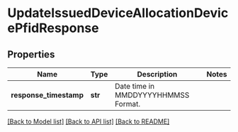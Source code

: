 # UpdateIssuedDeviceAllocationDevicePfidResponse

## Properties
Name | Type | Description | Notes
------------ | ------------- | ------------- | -------------
**response_timestamp** | **str** | Date time in MMDDYYYYHHMMSS Format. | 

[[Back to Model list]](../README.md#documentation-for-models) [[Back to API list]](../README.md#documentation-for-api-endpoints) [[Back to README]](../README.md)

